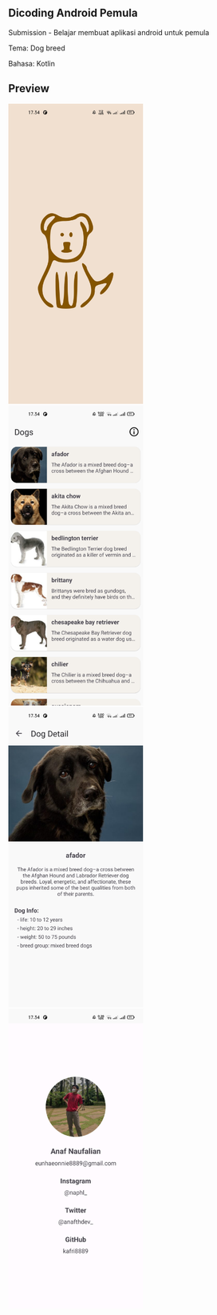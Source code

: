 ## Dicoding Android Pemula
Submission - Belajar membuat aplikasi android untuk pemula

<p>Tema: Dog breed</p>
<p>Bahasa: Kotlin</p>

## Preview

<p float="left">
  <img src="https://github.com/kafri8889/Dicoding-Submission-Android-Pemula/blob/master/img/splash_screen.jpg" height="600" width="270" >
  <img src="https://github.com/kafri8889/Dicoding-Submission-Android-Pemula/blob/master/img/main_activity.jpg" height="600" width="270" >
  <img src="https://github.com/kafri8889/Dicoding-Submission-Android-Pemula/blob/master/img/detail_activity.jpg" height="600" width="270">
  <img src="https://github.com/kafri8889/Dicoding-Submission-Android-Pemula/blob/master/img/about_activity.jpg" height="600" width="270" >
</p>
